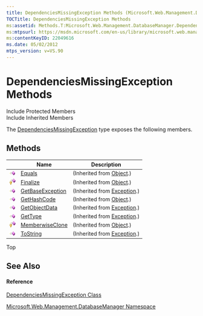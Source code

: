 ```yaml
---
title: DependenciesMissingException Methods (Microsoft.Web.Management.DatabaseManager)
TOCTitle: DependenciesMissingException Methods
ms:assetid: Methods.T:Microsoft.Web.Management.DatabaseManager.DependenciesMissingException
ms:mtpsurl: https://msdn.microsoft.com/en-us/library/microsoft.web.management.databasemanager.dependenciesmissingexception_methods(v=VS.90)
ms:contentKeyID: 22049616
ms.date: 05/02/2012
mtps_version: v=VS.90
---
```


# DependenciesMissingException Methods

Include Protected Members  
Include Inherited Members  

The [DependenciesMissingException](dependenciesmissingexception-class-microsoft-web-management-databasemanager.md) type exposes the following members.

## Methods

||Name|Description|
|--- |--- |--- |
|![Public method](images/Dd566041.pubmethod(en-us,VS.90).gif "Public method")|[Equals](https://msdn.microsoft.com/en-us/library/bsc2ak47(v=vs.90))|(Inherited from [Object](https://msdn.microsoft.com/en-us/library/e5kfa45b(v=vs.90)).)|
|![Protected method](images/Dd566041.protmethod(en-us,VS.90).gif "Protected method")|[Finalize](https://msdn.microsoft.com/en-us/library/4k87zsw7(v=vs.90))|(Inherited from [Object](https://msdn.microsoft.com/en-us/library/e5kfa45b(v=vs.90)).)|
|![Public method](images/Dd566041.pubmethod(en-us,VS.90).gif "Public method")|[GetBaseException](https://msdn.microsoft.com/en-us/library/49kcee3b(v=vs.90))|(Inherited from [Exception](https://msdn.microsoft.com/en-us/library/c18k6c59(v=vs.90)).)|
|![Public method](images/Dd566041.pubmethod(en-us,VS.90).gif "Public method")|[GetHashCode](https://msdn.microsoft.com/en-us/library/zdee4b3y(v=vs.90))|(Inherited from [Object](https://msdn.microsoft.com/en-us/library/e5kfa45b(v=vs.90)).)|
|![Public method](images/Dd566041.pubmethod(en-us,VS.90).gif "Public method")|[GetObjectData](https://msdn.microsoft.com/en-us/library/fwb1489e(v=vs.90))|(Inherited from [Exception](https://msdn.microsoft.com/en-us/library/c18k6c59(v=vs.90)).)|
|![Public method](images/Dd566041.pubmethod(en-us,VS.90).gif "Public method")|[GetType](https://msdn.microsoft.com/en-us/library/44zb316t(v=vs.90))|(Inherited from [Exception](https://msdn.microsoft.com/en-us/library/c18k6c59(v=vs.90)).)|
|![Protected method](images/Dd566041.protmethod(en-us,VS.90).gif "Protected method")|[MemberwiseClone](https://msdn.microsoft.com/en-us/library/57ctke0a(v=vs.90))|(Inherited from [Object](https://msdn.microsoft.com/en-us/library/e5kfa45b(v=vs.90)).)|
|![Public method](images/Dd566041.pubmethod(en-us,VS.90).gif "Public method")|[ToString](https://msdn.microsoft.com/en-us/library/es4y6f7e(v=vs.90))|(Inherited from [Exception](https://msdn.microsoft.com/en-us/library/c18k6c59(v=vs.90)).)|

Top

## See Also

#### Reference

[DependenciesMissingException Class](dependenciesmissingexception-class-microsoft-web-management-databasemanager.md)

[Microsoft.Web.Management.DatabaseManager Namespace](microsoft-web-management-databasemanager-namespace.md)

